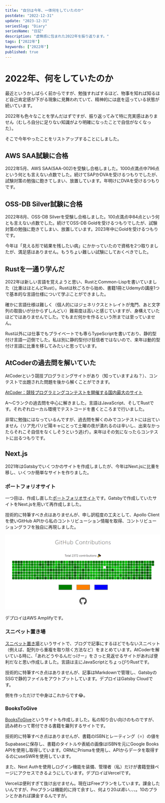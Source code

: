```yaml
---
title: "自分は今年、一体何をしていたのか"
postdate: "2022-12-31"
update: "2023-12-31"
seriesSlug: "Diary"
seriesName: "日記"
description: "虚無感に包まれた2022年を振り返ります。"
tags: ["2022年"]
keywords: ["2022年"]
published: true
---
```


# 2022年、何をしていたのか

最近というかしばらく前からですが、勉強すればするほど、物事を知れば知るほど自己肯定感が下がる現象に見舞われていて、精神的には底を這っている状態が続いています。

2022年も色々なことを学んだはずですが、振り返ってみて特に充実感はありません（むしろ自分に足りない知識がより明確になったことで自信がなくなった）。

そこで今年やったことをリストアップすることにしました。

## AWS SAA試験に合格

2022年5月、AWS SAA(SAA-002)を受験し合格しました。1000点満点中796点という何とも言えない点数でした。続けてSAPかDVAを受けるつもりでしたが、試験対策の勉強に飽きてしまい、放置しています。年明けにDVAを受けるつもりです。

## OSS-DB Silver試験に合格

2022年8月、OSS-DB Silverを受験し合格しました。100点満点中84点という何とも言えない点数でした。続けてOSS-DB Goldを受けるつもりでしたが、試験対策の勉強に飽きてしまい、放置しています。2023年中にGoldを受けるつもりです。

今年は「見える形で結果を残したい病」にかかっていたので資格を2つ取りましたが、満足感はありません。もうちょい難しい試験にしておくべきでした。

## Rustを一通り学んだ

2022年は新しい言語を覚えようと思い、RustとCommon-Lispを書いていました（比重はほとんどRust）。Rustは秋ごろから始め、書籍1冊とUdemyの講座1つで基本的な言語仕様について学ぶことができました。

確かに言語仕様は難しく（個人的にはジェネリクスとトレイトが鬼門、あと文字列の取扱いが分からずしんどい）難易度は高いと感じていますが、身構えていたほどではありませんでした。でもまだ何かを作るという所までは至っていません。

Rust以外には仕事でもプライベートでも専らTypeScriptを書いており、静的型付け言語一辺倒でした。私は別に静的型付け狂信者ではないので、来年は動的型付け言語に比重を移してみたいと思っています。

## AtCoderの過去問を解いていた

AtCoderという競技プログラミングサイトがあり（知っていますよね？）、コンテストで出題された問題を後から解くことができます。

[AtCoder：競技プログラミングコンテストを開催する国内最大のサイト](https://atcoder.jp/?lang=ja)

A～Cランクの過去問を中心に解きました。言語はJavaScript、そしてRustです。それぞれローカル環境でテストコードを書くところまで行いました。

非常に勉強にはなっているんですが、過去問を解くのみでコンテストには出ていません（リア充パリピ陽キャにとって土曜の夜が潰れるのは辛いし、出来なかったらそれこそ自信をなくしそうという逃げ）。来年はその気になったらコンテストに出るつもりです。

## Next.js

2021年はGatsbyでいくつかのサイトを作成しましたが、今年はNext.jsに比重を移し、いくつか簡単なサイトを作りました。

### ポートフォリオサイト

一つ目は、作成し直した[ポートフォリオサイト](https://www.toriwatari.work)です。Gatsbyで作成していたサイトをNext.jsを用いて再作成しました。

技術的に特筆すべき点はありませんが、申し訳程度の工夫として、Apollo Clientを使いGitHub APIから私のコントリビューション情報を取得、コントリビューショングラフを独自に再現しました。

![](./images/image01.png)

デプロイはAWS Amplifyです。

### スニペット置き場

[スニペット置き場](https://snipestrageplace.gatsbyjs.io/)というサイトで、ブログで記事にするほどでもないスニペット（例えば、配列から重複を取り除く方法など）をまとめています。AtCoderを解いている時に、「あれどうやるんだっけー」をさっと見返せるサイトがあれば便利だなと思い作成しました。言語は主にJavaScriptとちょっぴりRustです。

技術的に特筆すべき点はありませんが、記事はMarkdownで管理し、GatsbyのSSGで静的ファイルをアウトプットしています。デプロイはGatsby Cloudです。

側を作っただけで中身はこれからです😂。

### BooksToGive

[BooksToGive](https://bookstogive-kento-yoshidu.vercel.app/)というサイトも作成しました。私の知り合い向けのものですが、読み終わって寄付できる書籍を羅列するサイトです。

技術的に特筆すべき点はありませんが、書籍のISBNとレーティング（⭐）の値をSupabaseに保存し、書籍のタイトルや表紙の画像はISBNを元にGoogle Books APIを使用し取得しています。ORMにPrismaを使用し、APIからデータを取得するのにuseSWRを使用しています。

また、Next Authを使用しログイン機能を装備、管理者（私）だけが書籍登録ページにアクセスできるようにしています。デプロイはVercelです。

<aside>

Vercelは便利すぎて抜け出せません。現在はFreeプランをしています。課金したいんですが、Proプランは機能的に持て余すし、何より$20は高い、、、。$10のプランとかあれば課金するんですが。

</aside>
